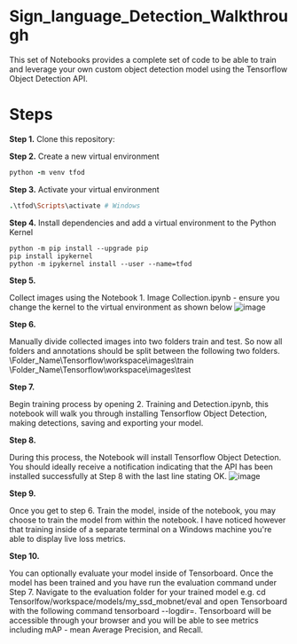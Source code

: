 # Sign_language_Detection_Walkthrough

This set of Notebooks provides a complete set of code to be able to train and leverage your own custom object detection model using the Tensorflow Object Detection API.

# Steps

**Step 1.**
Clone this repository:

**Step 2.**
Create a new virtual environment

```ruby 
python -m venv tfod
```

**Step 3.**
Activate your virtual environment
```ruby 
.\tfod\Scripts\activate # Windows
```
  
**Step 4.**
Install dependencies and add a virtual environment to the Python Kernel
```
python -m pip install --upgrade pip
pip install ipykernel
python -m ipykernel install --user --name=tfod
```
**Step 5.**

Collect images using the Notebook 1. Image Collection.ipynb - ensure you change the kernel to the virtual environment as shown below 
![image](https://github.com/MadhaB3/Sign_language_Detection_Walkthrough/assets/106802789/98b38d44-ab59-4305-b53c-17065252bdd3)


**Step 6.**

Manually divide collected images into two folders train and test. So now all folders and annotations should be split between the following two folders. \Folder_Name\Tensorflow\workspace\images\train \Folder_Name\Tensorflow\workspace\images\test

**Step 7.**

Begin training process by opening 2. Training and Detection.ipynb, this notebook will walk you through installing Tensorflow Object Detection, making detections, saving and exporting your model.

**Step 8.**

During this process, the Notebook will install Tensorflow Object Detection. You should ideally receive a notification indicating that the API has been installed successfully at Step 8 with the last line stating OK. 
![image](https://github.com/MadhaB3/Sign_language_Detection_Walkthrough/assets/106802789/58da085a-42dc-4a50-bc51-c4c2f806265f)


**Step 9.**

Once you get to step 6. Train the model, inside of the notebook, you may choose to train the model from within the notebook. I have noticed however that training inside of a separate terminal on a Windows machine you're able to display live loss metrics.

**Step 10.**

You can optionally evaluate your model inside of Tensorboard. Once the model has been trained and you have run the evaluation command under Step 7. Navigate to the evaluation folder for your trained model e.g. cd Tensorlfow/workspace/models/my_ssd_mobnet/eval and open Tensorboard with the following command tensorboard --logdir=. Tensorboard will be accessible through your browser and you will be able to see metrics including mAP - mean Average Precision, and Recall.

